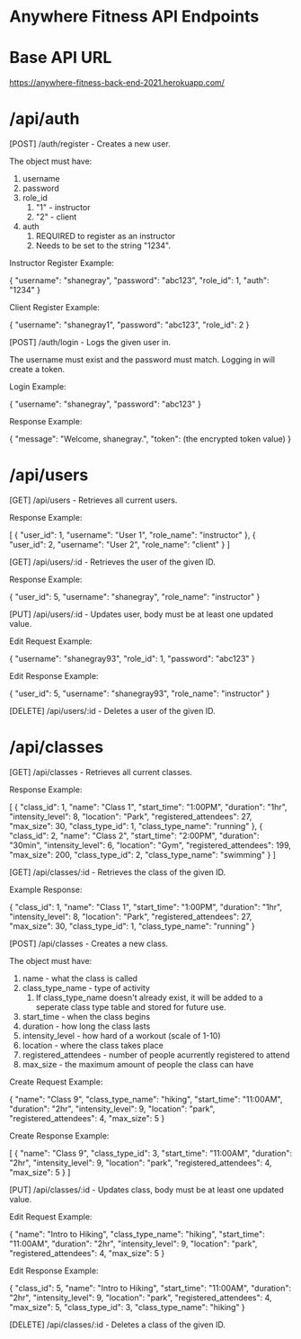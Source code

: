 # Anywhere Fitness API Endpoints

# Base API URL

https://anywhere-fitness-back-end-2021.herokuapp.com/

# /api/auth

[POST] /auth/register - Creates a new user.

The object must have:

1. username
2. password
3. role_id
   1. "1" - instructor
   2. "2" - client
4. auth
   1. REQUIRED to register as an instructor
   2. Needs to be set to the string "1234".

Instructor Register Example:

{
"username": "shanegray",
"password": "abc123",
"role_id": 1,
"auth": "1234"
}

Client Register Example:

{
"username": "shanegray1",
"password": "abc123",
"role_id": 2
}

[POST] /auth/login - Logs the given user in.

The username must exist and the password must match.
Logging in will create a token.

Login Example:

{
"username": "shanegray",
"password": "abc123"
}

Response Example:

{
"message": "Welcome, shanegray.",
"token": (the encrypted token value)
}

# /api/users

[GET] /api/users - Retrieves all current users.

Response Example:

[
{
"user_id": 1,
"username": "User 1",
"role_name": "instructor"
},
{
"user_id": 2,
"username": "User 2",
"role_name": "client"
}
]

[GET] /api/users/:id - Retrieves the user of the given ID.

Response Example:

{
"user_id": 5,
"username": "shanegray",
"role_name": "instructor"
}

[PUT] /api/users/:id - Updates user, body must be at least one updated value.

Edit Request Example:

{
"username": "shanegray93",
"role_id": 1,
"password": "abc123"
}

Edit Response Example:

{
"user_id": 5,
"username": "shanegray93",
"role_name": "instructor"
}

[DELETE] /api/users/:id - Deletes a user of the given ID.

# /api/classes

[GET] /api/classes - Retrieves all current classes.

Response Example:

[
{
"class_id": 1,
"name": "Class 1",
"start_time": "1:00PM",
"duration": "1hr",
"intensity_level": 8,
"location": "Park",
"registered_attendees": 27,
"max_size": 30,
"class_type_id": 1,
"class_type_name": "running"
},
{
"class_id": 2,
"name": "Class 2",
"start_time": "2:00PM",
"duration": "30min",
"intensity_level": 6,
"location": "Gym",
"registered_attendees": 199,
"max_size": 200,
"class_type_id": 2,
"class_type_name": "swimming"
}
]

[GET] /api/classes/:id - Retrieves the class of the given ID.

Example Response:

{
"class_id": 1,
"name": "Class 1",
"start_time": "1:00PM",
"duration": "1hr",
"intensity_level": 8,
"location": "Park",
"registered_attendees": 27,
"max_size": 30,
"class_type_id": 1,
"class_type_name": "running"
}

[POST] /api/classes - Creates a new class.

The object must have:

1. name - what the class is called
2. class_type_name - type of activity
   1. If class_type_name doesn't already exist, it will be added to a seperate class type table and stored for future use.
3. start_time - when the class begins
4. duration - how long the class lasts
5. intensity_level - how hard of a workout (scale of 1-10)
6. location - where the class takes place
7. registered_attendees - number of people acurrently registered to attend
8. max_size - the maximum amount of people the class can have

Create Request Example:

{
"name": "Class 9",
"class_type_name": "hiking",
"start_time": "11:00AM",
"duration": "2hr",
"intensity_level": 9,
"location": "park",
"registered_attendees": 4,
"max_size": 5
}

Create Response Example:

[
{
"name": "Class 9",
"class_type_id": 3,
"start_time": "11:00AM",
"duration": "2hr",
"intensity_level": 9,
"location": "park",
"registered_attendees": 4,
"max_size": 5
}
]

[PUT] /api/classes/:id - Updates class, body must be at least one updated value.

Edit Request Example:

{
"name": "Intro to Hiking",
"class_type_name": "hiking",
"start_time": "11:00AM",
"duration": "2hr",
"intensity_level": 9,
"location": "park",
"registered_attendees": 4,
"max_size": 5
}

Edit Response Example:

{
"class_id": 5,
"name": "Intro to Hiking",
"start_time": "11:00AM",
"duration": "2hr",
"intensity_level": 9,
"location": "park",
"registered_attendees": 4,
"max_size": 5,
"class_type_id": 3,
"class_type_name": "hiking"
}

[DELETE] /api/classes/:id - Deletes a class of the given ID.
